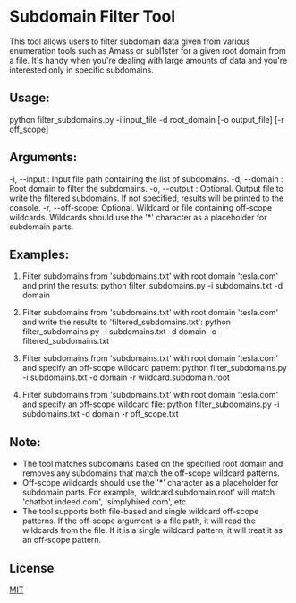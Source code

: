  Subdomain Filter Tool
======================

This tool allows users to filter subdomain data given from various enumeration tools such as Amass or subl1ster for a given root domain from a file. It's handy when you're dealing with large amounts of data and you're interested only in specific subdomains.

Usage:
------
python filter_subdomains.py -i input_file -d root_domain [-o output_file] [-r off_scope]

Arguments:
----------
  -i, --input    : Input file path containing the list of subdomains.
  -d, --domain   : Root domain to filter the subdomains.
  -o, --output   : Optional. Output file to write the filtered subdomains. If not specified, results will be printed to the console.
  -r, --off-scope: Optional. Wildcard or file containing off-scope wildcards. Wildcards should use the '*' character as a placeholder for subdomain parts.

Examples:
---------
1. Filter subdomains from 'subdomains.txt' with root domain 'tesla.com' and print the results:
   python filter_subdomains.py -i subdomains.txt -d domain

2. Filter subdomains from 'subdomains.txt' with root domain 'tesla.com' and write the results to 'filtered_subdomains.txt':
   python filter_subdomains.py -i subdomains.txt -d domain -o filtered_subdomains.txt

3. Filter subdomains from 'subdomains.txt' with root domain 'tesla.com' and specify an off-scope wildcard pattern:
   python filter_subdomains.py -i subdomains.txt -d domain -r wildcard.subdomain.root

4. Filter subdomains from 'subdomains.txt' with root domain 'tesla.com' and specify an off-scope wildcard file:
   python filter_subdomains.py -i subdomains.txt -d domain -r off_scope.txt

Note:
-----
- The tool matches subdomains based on the specified root domain and removes any subdomains that match the off-scope wildcard patterns.
- Off-scope wildcards should use the '*' character as a placeholder for subdomain parts. For example, 'wildcard.subdomain.root' will match 'chatbot.indeed.com', 'simplyhired.com', etc.
- The tool supports both file-based and single wildcard off-scope patterns. If the off-scope argument is a file path, it will read the wildcards from the file. If it is a single wildcard pattern, it will treat it as an off-scope pattern.



## License

[MIT](https://choosealicense.com/licenses/mit/)
